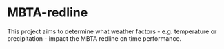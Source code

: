 # MBTA-redline
This project aims to determine what weather factors - e.g. temperature or precipitation - impact the MBTA redline on time performance. 
